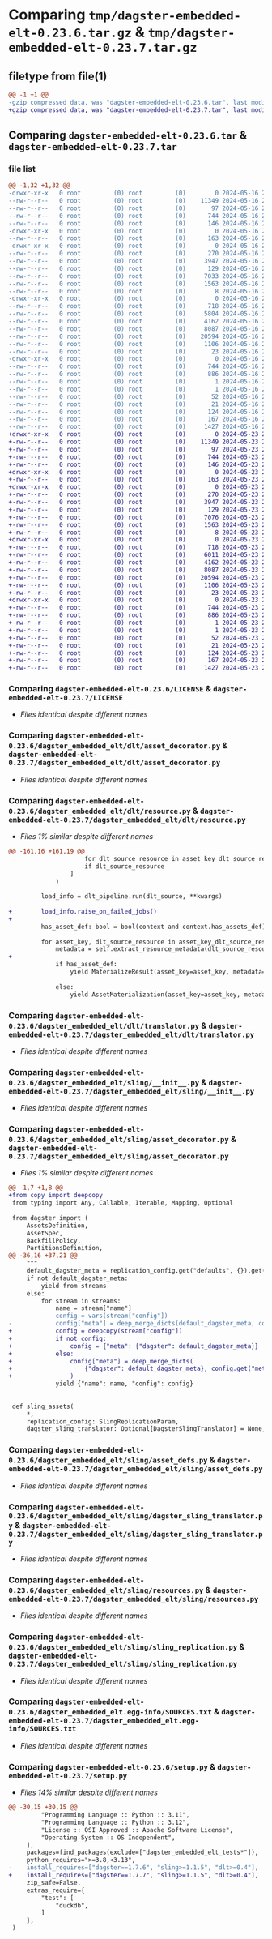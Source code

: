 # Comparing `tmp/dagster-embedded-elt-0.23.6.tar.gz` & `tmp/dagster-embedded-elt-0.23.7.tar.gz`

## filetype from file(1)

```diff
@@ -1 +1 @@
-gzip compressed data, was "dagster-embedded-elt-0.23.6.tar", last modified: Thu May 16 20:12:27 2024, max compression
+gzip compressed data, was "dagster-embedded-elt-0.23.7.tar", last modified: Thu May 23 20:56:30 2024, max compression
```

## Comparing `dagster-embedded-elt-0.23.6.tar` & `dagster-embedded-elt-0.23.7.tar`

### file list

```diff
@@ -1,32 +1,32 @@
-drwxr-xr-x   0 root         (0) root         (0)        0 2024-05-16 20:12:27.699878 dagster-embedded-elt-0.23.6/
--rw-r--r--   0 root         (0) root         (0)    11349 2024-05-16 20:06:23.000000 dagster-embedded-elt-0.23.6/LICENSE
--rw-r--r--   0 root         (0) root         (0)       97 2024-05-16 20:06:23.000000 dagster-embedded-elt-0.23.6/MANIFEST.in
--rw-r--r--   0 root         (0) root         (0)      744 2024-05-16 20:12:27.699878 dagster-embedded-elt-0.23.6/PKG-INFO
--rw-r--r--   0 root         (0) root         (0)      146 2024-05-16 20:06:23.000000 dagster-embedded-elt-0.23.6/README.md
-drwxr-xr-x   0 root         (0) root         (0)        0 2024-05-16 20:12:27.695878 dagster-embedded-elt-0.23.6/dagster_embedded_elt/
--rw-r--r--   0 root         (0) root         (0)      163 2024-05-16 20:06:23.000000 dagster-embedded-elt-0.23.6/dagster_embedded_elt/__init__.py
-drwxr-xr-x   0 root         (0) root         (0)        0 2024-05-16 20:12:27.699878 dagster-embedded-elt-0.23.6/dagster_embedded_elt/dlt/
--rw-r--r--   0 root         (0) root         (0)      270 2024-05-16 20:06:23.000000 dagster-embedded-elt-0.23.6/dagster_embedded_elt/dlt/__init__.py
--rw-r--r--   0 root         (0) root         (0)     3947 2024-05-16 20:06:23.000000 dagster-embedded-elt-0.23.6/dagster_embedded_elt/dlt/asset_decorator.py
--rw-r--r--   0 root         (0) root         (0)      129 2024-05-16 20:06:23.000000 dagster-embedded-elt-0.23.6/dagster_embedded_elt/dlt/constants.py
--rw-r--r--   0 root         (0) root         (0)     7033 2024-05-16 20:06:23.000000 dagster-embedded-elt-0.23.6/dagster_embedded_elt/dlt/resource.py
--rw-r--r--   0 root         (0) root         (0)     1563 2024-05-16 20:06:23.000000 dagster-embedded-elt-0.23.6/dagster_embedded_elt/dlt/translator.py
--rw-r--r--   0 root         (0) root         (0)        8 2024-05-16 20:06:23.000000 dagster-embedded-elt-0.23.6/dagster_embedded_elt/py.typed
-drwxr-xr-x   0 root         (0) root         (0)        0 2024-05-16 20:12:27.699878 dagster-embedded-elt-0.23.6/dagster_embedded_elt/sling/
--rw-r--r--   0 root         (0) root         (0)      718 2024-05-16 20:06:23.000000 dagster-embedded-elt-0.23.6/dagster_embedded_elt/sling/__init__.py
--rw-r--r--   0 root         (0) root         (0)     5804 2024-05-16 20:06:23.000000 dagster-embedded-elt-0.23.6/dagster_embedded_elt/sling/asset_decorator.py
--rw-r--r--   0 root         (0) root         (0)     4162 2024-05-16 20:06:23.000000 dagster-embedded-elt-0.23.6/dagster_embedded_elt/sling/asset_defs.py
--rw-r--r--   0 root         (0) root         (0)     8087 2024-05-16 20:06:23.000000 dagster-embedded-elt-0.23.6/dagster_embedded_elt/sling/dagster_sling_translator.py
--rw-r--r--   0 root         (0) root         (0)    20594 2024-05-16 20:06:23.000000 dagster-embedded-elt-0.23.6/dagster_embedded_elt/sling/resources.py
--rw-r--r--   0 root         (0) root         (0)     1106 2024-05-16 20:06:23.000000 dagster-embedded-elt-0.23.6/dagster_embedded_elt/sling/sling_replication.py
--rw-r--r--   0 root         (0) root         (0)       23 2024-05-16 20:06:23.000000 dagster-embedded-elt-0.23.6/dagster_embedded_elt/version.py
-drwxr-xr-x   0 root         (0) root         (0)        0 2024-05-16 20:12:27.695878 dagster-embedded-elt-0.23.6/dagster_embedded_elt.egg-info/
--rw-r--r--   0 root         (0) root         (0)      744 2024-05-16 20:12:27.000000 dagster-embedded-elt-0.23.6/dagster_embedded_elt.egg-info/PKG-INFO
--rw-r--r--   0 root         (0) root         (0)      886 2024-05-16 20:12:27.000000 dagster-embedded-elt-0.23.6/dagster_embedded_elt.egg-info/SOURCES.txt
--rw-r--r--   0 root         (0) root         (0)        1 2024-05-16 20:12:27.000000 dagster-embedded-elt-0.23.6/dagster_embedded_elt.egg-info/dependency_links.txt
--rw-r--r--   0 root         (0) root         (0)        1 2024-05-16 20:12:27.000000 dagster-embedded-elt-0.23.6/dagster_embedded_elt.egg-info/not-zip-safe
--rw-r--r--   0 root         (0) root         (0)       52 2024-05-16 20:12:27.000000 dagster-embedded-elt-0.23.6/dagster_embedded_elt.egg-info/requires.txt
--rw-r--r--   0 root         (0) root         (0)       21 2024-05-16 20:12:27.000000 dagster-embedded-elt-0.23.6/dagster_embedded_elt.egg-info/top_level.txt
--rw-r--r--   0 root         (0) root         (0)      124 2024-05-16 20:06:23.000000 dagster-embedded-elt-0.23.6/integration.yaml
--rw-r--r--   0 root         (0) root         (0)      167 2024-05-16 20:12:27.699878 dagster-embedded-elt-0.23.6/setup.cfg
--rw-r--r--   0 root         (0) root         (0)     1427 2024-05-16 20:06:23.000000 dagster-embedded-elt-0.23.6/setup.py
+drwxr-xr-x   0 root         (0) root         (0)        0 2024-05-23 20:56:30.176526 dagster-embedded-elt-0.23.7/
+-rw-r--r--   0 root         (0) root         (0)    11349 2024-05-23 20:50:32.000000 dagster-embedded-elt-0.23.7/LICENSE
+-rw-r--r--   0 root         (0) root         (0)       97 2024-05-23 20:50:32.000000 dagster-embedded-elt-0.23.7/MANIFEST.in
+-rw-r--r--   0 root         (0) root         (0)      744 2024-05-23 20:56:30.176526 dagster-embedded-elt-0.23.7/PKG-INFO
+-rw-r--r--   0 root         (0) root         (0)      146 2024-05-23 20:50:32.000000 dagster-embedded-elt-0.23.7/README.md
+drwxr-xr-x   0 root         (0) root         (0)        0 2024-05-23 20:56:30.176526 dagster-embedded-elt-0.23.7/dagster_embedded_elt/
+-rw-r--r--   0 root         (0) root         (0)      163 2024-05-23 20:50:32.000000 dagster-embedded-elt-0.23.7/dagster_embedded_elt/__init__.py
+drwxr-xr-x   0 root         (0) root         (0)        0 2024-05-23 20:56:30.176526 dagster-embedded-elt-0.23.7/dagster_embedded_elt/dlt/
+-rw-r--r--   0 root         (0) root         (0)      270 2024-05-23 20:50:32.000000 dagster-embedded-elt-0.23.7/dagster_embedded_elt/dlt/__init__.py
+-rw-r--r--   0 root         (0) root         (0)     3947 2024-05-23 20:50:32.000000 dagster-embedded-elt-0.23.7/dagster_embedded_elt/dlt/asset_decorator.py
+-rw-r--r--   0 root         (0) root         (0)      129 2024-05-23 20:50:32.000000 dagster-embedded-elt-0.23.7/dagster_embedded_elt/dlt/constants.py
+-rw-r--r--   0 root         (0) root         (0)     7076 2024-05-23 20:50:32.000000 dagster-embedded-elt-0.23.7/dagster_embedded_elt/dlt/resource.py
+-rw-r--r--   0 root         (0) root         (0)     1563 2024-05-23 20:50:32.000000 dagster-embedded-elt-0.23.7/dagster_embedded_elt/dlt/translator.py
+-rw-r--r--   0 root         (0) root         (0)        8 2024-05-23 20:50:32.000000 dagster-embedded-elt-0.23.7/dagster_embedded_elt/py.typed
+drwxr-xr-x   0 root         (0) root         (0)        0 2024-05-23 20:56:30.176526 dagster-embedded-elt-0.23.7/dagster_embedded_elt/sling/
+-rw-r--r--   0 root         (0) root         (0)      718 2024-05-23 20:50:32.000000 dagster-embedded-elt-0.23.7/dagster_embedded_elt/sling/__init__.py
+-rw-r--r--   0 root         (0) root         (0)     6011 2024-05-23 20:50:32.000000 dagster-embedded-elt-0.23.7/dagster_embedded_elt/sling/asset_decorator.py
+-rw-r--r--   0 root         (0) root         (0)     4162 2024-05-23 20:50:32.000000 dagster-embedded-elt-0.23.7/dagster_embedded_elt/sling/asset_defs.py
+-rw-r--r--   0 root         (0) root         (0)     8087 2024-05-23 20:50:32.000000 dagster-embedded-elt-0.23.7/dagster_embedded_elt/sling/dagster_sling_translator.py
+-rw-r--r--   0 root         (0) root         (0)    20594 2024-05-23 20:50:32.000000 dagster-embedded-elt-0.23.7/dagster_embedded_elt/sling/resources.py
+-rw-r--r--   0 root         (0) root         (0)     1106 2024-05-23 20:50:32.000000 dagster-embedded-elt-0.23.7/dagster_embedded_elt/sling/sling_replication.py
+-rw-r--r--   0 root         (0) root         (0)       23 2024-05-23 20:50:32.000000 dagster-embedded-elt-0.23.7/dagster_embedded_elt/version.py
+drwxr-xr-x   0 root         (0) root         (0)        0 2024-05-23 20:56:30.176526 dagster-embedded-elt-0.23.7/dagster_embedded_elt.egg-info/
+-rw-r--r--   0 root         (0) root         (0)      744 2024-05-23 20:56:29.000000 dagster-embedded-elt-0.23.7/dagster_embedded_elt.egg-info/PKG-INFO
+-rw-r--r--   0 root         (0) root         (0)      886 2024-05-23 20:56:29.000000 dagster-embedded-elt-0.23.7/dagster_embedded_elt.egg-info/SOURCES.txt
+-rw-r--r--   0 root         (0) root         (0)        1 2024-05-23 20:56:29.000000 dagster-embedded-elt-0.23.7/dagster_embedded_elt.egg-info/dependency_links.txt
+-rw-r--r--   0 root         (0) root         (0)        1 2024-05-23 20:56:29.000000 dagster-embedded-elt-0.23.7/dagster_embedded_elt.egg-info/not-zip-safe
+-rw-r--r--   0 root         (0) root         (0)       52 2024-05-23 20:56:29.000000 dagster-embedded-elt-0.23.7/dagster_embedded_elt.egg-info/requires.txt
+-rw-r--r--   0 root         (0) root         (0)       21 2024-05-23 20:56:29.000000 dagster-embedded-elt-0.23.7/dagster_embedded_elt.egg-info/top_level.txt
+-rw-r--r--   0 root         (0) root         (0)      124 2024-05-23 20:50:32.000000 dagster-embedded-elt-0.23.7/integration.yaml
+-rw-r--r--   0 root         (0) root         (0)      167 2024-05-23 20:56:30.180526 dagster-embedded-elt-0.23.7/setup.cfg
+-rw-r--r--   0 root         (0) root         (0)     1427 2024-05-23 20:50:32.000000 dagster-embedded-elt-0.23.7/setup.py
```

### Comparing `dagster-embedded-elt-0.23.6/LICENSE` & `dagster-embedded-elt-0.23.7/LICENSE`

 * *Files identical despite different names*

### Comparing `dagster-embedded-elt-0.23.6/dagster_embedded_elt/dlt/asset_decorator.py` & `dagster-embedded-elt-0.23.7/dagster_embedded_elt/dlt/asset_decorator.py`

 * *Files identical despite different names*

### Comparing `dagster-embedded-elt-0.23.6/dagster_embedded_elt/dlt/resource.py` & `dagster-embedded-elt-0.23.7/dagster_embedded_elt/dlt/resource.py`

 * *Files 1% similar despite different names*

```diff
@@ -161,16 +161,19 @@
                     for dlt_source_resource in asset_key_dlt_source_resource_mapping.values()
                     if dlt_source_resource
                 ]
             )
 
         load_info = dlt_pipeline.run(dlt_source, **kwargs)
 
+        load_info.raise_on_failed_jobs()
+
         has_asset_def: bool = bool(context and context.has_assets_def)
 
         for asset_key, dlt_source_resource in asset_key_dlt_source_resource_mapping.items():
             metadata = self.extract_resource_metadata(dlt_source_resource, load_info)
+
             if has_asset_def:
                 yield MaterializeResult(asset_key=asset_key, metadata=metadata)
 
             else:
                 yield AssetMaterialization(asset_key=asset_key, metadata=metadata)
```

### Comparing `dagster-embedded-elt-0.23.6/dagster_embedded_elt/dlt/translator.py` & `dagster-embedded-elt-0.23.7/dagster_embedded_elt/dlt/translator.py`

 * *Files identical despite different names*

### Comparing `dagster-embedded-elt-0.23.6/dagster_embedded_elt/sling/__init__.py` & `dagster-embedded-elt-0.23.7/dagster_embedded_elt/sling/__init__.py`

 * *Files identical despite different names*

### Comparing `dagster-embedded-elt-0.23.6/dagster_embedded_elt/sling/asset_decorator.py` & `dagster-embedded-elt-0.23.7/dagster_embedded_elt/sling/asset_decorator.py`

 * *Files 1% similar despite different names*

```diff
@@ -1,7 +1,8 @@
+from copy import deepcopy
 from typing import Any, Callable, Iterable, Mapping, Optional
 
 from dagster import (
     AssetsDefinition,
     AssetSpec,
     BackfillPolicy,
     PartitionsDefinition,
@@ -36,16 +37,21 @@
     """
     default_dagster_meta = replication_config.get("defaults", {}).get("meta", {}).get("dagster", {})
     if not default_dagster_meta:
         yield from streams
     else:
         for stream in streams:
             name = stream["name"]
-            config = vars(stream["config"])
-            config["meta"] = deep_merge_dicts(default_dagster_meta, config["meta"])
+            config = deepcopy(stream["config"])
+            if not config:
+                config = {"meta": {"dagster": default_dagster_meta}}
+            else:
+                config["meta"] = deep_merge_dicts(
+                    {"dagster": default_dagster_meta}, config.get("meta", {})
+                )
             yield {"name": name, "config": config}
 
 
 def sling_assets(
     *,
     replication_config: SlingReplicationParam,
     dagster_sling_translator: Optional[DagsterSlingTranslator] = None,
```

### Comparing `dagster-embedded-elt-0.23.6/dagster_embedded_elt/sling/asset_defs.py` & `dagster-embedded-elt-0.23.7/dagster_embedded_elt/sling/asset_defs.py`

 * *Files identical despite different names*

### Comparing `dagster-embedded-elt-0.23.6/dagster_embedded_elt/sling/dagster_sling_translator.py` & `dagster-embedded-elt-0.23.7/dagster_embedded_elt/sling/dagster_sling_translator.py`

 * *Files identical despite different names*

### Comparing `dagster-embedded-elt-0.23.6/dagster_embedded_elt/sling/resources.py` & `dagster-embedded-elt-0.23.7/dagster_embedded_elt/sling/resources.py`

 * *Files identical despite different names*

### Comparing `dagster-embedded-elt-0.23.6/dagster_embedded_elt/sling/sling_replication.py` & `dagster-embedded-elt-0.23.7/dagster_embedded_elt/sling/sling_replication.py`

 * *Files identical despite different names*

### Comparing `dagster-embedded-elt-0.23.6/dagster_embedded_elt.egg-info/SOURCES.txt` & `dagster-embedded-elt-0.23.7/dagster_embedded_elt.egg-info/SOURCES.txt`

 * *Files identical despite different names*

### Comparing `dagster-embedded-elt-0.23.6/setup.py` & `dagster-embedded-elt-0.23.7/setup.py`

 * *Files 14% similar despite different names*

```diff
@@ -30,15 +30,15 @@
         "Programming Language :: Python :: 3.11",
         "Programming Language :: Python :: 3.12",
         "License :: OSI Approved :: Apache Software License",
         "Operating System :: OS Independent",
     ],
     packages=find_packages(exclude=["dagster_embedded_elt_tests*"]),
     python_requires=">=3.8,<3.13",
-    install_requires=["dagster==1.7.6", "sling>=1.1.5", "dlt>=0.4"],
+    install_requires=["dagster==1.7.7", "sling>=1.1.5", "dlt>=0.4"],
     zip_safe=False,
     extras_require={
         "test": [
             "duckdb",
         ]
     },
 )
```

